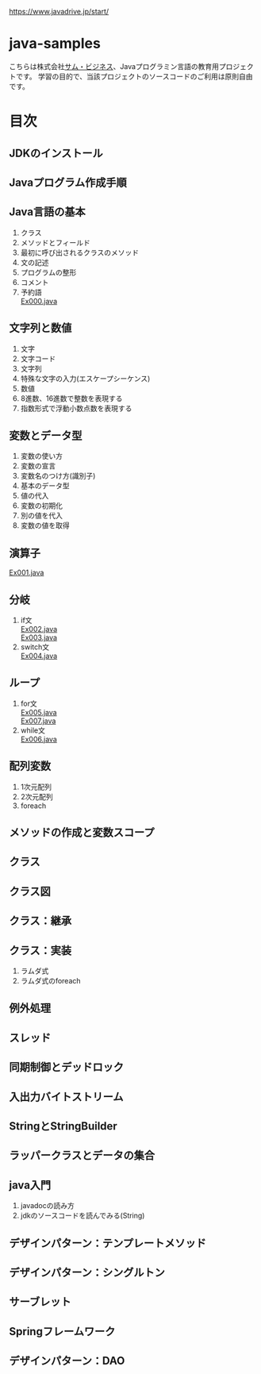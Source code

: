 https://www.javadrive.jp/start/
# java-samples
こちらは株式会社[サム・ビジネス](http://www.thumb-biz.co.jp/)、Javaプログラミン言語の教育用プロジェクトです。
学習の目的で、当該プロジェクトのソースコードのご利用は原則自由です。

# 目次
## JDKのインストール
## Javaプログラム作成手順
## Java言語の基本
1. クラス
1. メソッドとフィールド
1. 最初に呼び出されるクラスのメソッド
1. 文の記述
1. プログラムの整形
1. コメント
1. 予約語  
  [Ex000.java](https://github.com/thumb-biz/java-samples/blob/master/src/main/java/jp/co/thumb_biz/java/samples/Ex000.java)  
## 文字列と数値
1. 文字
1. 文字コード
1. 文字列
1. 特殊な文字の入力(エスケープシーケンス)
1. 数値
1. 8進数、16進数で整数を表現する
1. 指数形式で浮動小数点数を表現する
## 変数とデータ型
1. 変数の使い方
1. 変数の宣言
1. 変数名のつけ方(識別子)
1. 基本のデータ型
1. 値の代入
1. 変数の初期化
1. 別の値を代入
1. 変数の値を取得
## 演算子
  [Ex001.java](https://github.com/thumb-biz/java-samples/blob/master/src/main/java/jp/co/thumb_biz/java/samples/Ex001.java)  
## 分岐
1. if文  
  [Ex002.java](https://github.com/thumb-biz/java-samples/blob/master/src/main/java/jp/co/thumb_biz/java/samples/Ex002.java)  
  [Ex003.java](https://github.com/thumb-biz/java-samples/blob/master/src/main/java/jp/co/thumb_biz/java/samples/Ex003.java)  
1. switch文  
  [Ex004.java](https://github.com/thumb-biz/java-samples/blob/master/src/main/java/jp/co/thumb_biz/java/samples/Ex004.java)  
## ループ
1. for文  
  [Ex005.java](https://github.com/thumb-biz/java-samples/blob/master/src/main/java/jp/co/thumb_biz/java/samples/Ex005.java)  
  [Ex007.java](https://github.com/thumb-biz/java-samples/blob/master/src/main/java/jp/co/thumb_biz/java/samples/Ex007.java)  
1. while文  
  [Ex006.java](https://github.com/thumb-biz/java-samples/blob/master/src/main/java/jp/co/thumb_biz/java/samples/Ex006.java)  
## 配列変数
1. 1次元配列
1. 2次元配列
1. foreach
## メソッドの作成と変数スコープ
## クラス
## クラス図
## クラス：継承
## クラス：実装
1. ラムダ式
1. ラムダ式のforeach
## 例外処理
## スレッド
## 同期制御とデッドロック
## 入出力バイトストリーム
## StringとStringBuilder
## ラッパークラスとデータの集合
## java入門
1. javadocの読み方
1. jdkのソースコードを読んでみる(String)
## デザインパターン：テンプレートメソッド
## デザインパターン：シングルトン
## サーブレット
## Springフレームワーク
## デザインパターン：DAO
